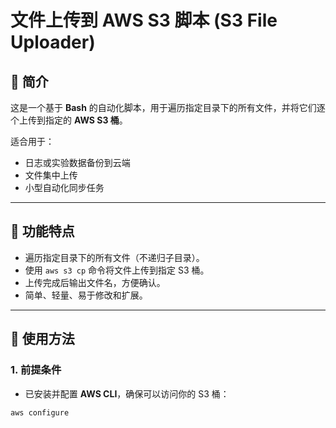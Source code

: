 # 文件上传到 AWS S3 脚本 (S3 File Uploader)

## 📌 简介
这是一个基于 **Bash** 的自动化脚本，用于遍历指定目录下的所有文件，并将它们逐个上传到指定的 **AWS S3 桶**。  

适合用于：
- 日志或实验数据备份到云端  
- 文件集中上传  
- 小型自动化同步任务  

---

## 🔧 功能特点
- 遍历指定目录下的所有文件（不递归子目录）。  
- 使用 `aws s3 cp` 命令将文件上传到指定 S3 桶。  
- 上传完成后输出文件名，方便确认。  
- 简单、轻量、易于修改和扩展。  

---

## 🚀 使用方法

### 1. 前提条件
- 已安装并配置 **AWS CLI**，确保可以访问你的 S3 桶：
```bash
aws configure
